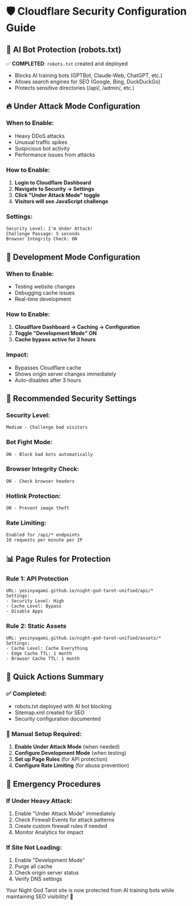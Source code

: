 # 🛡️ Cloudflare Security Configuration Guide

## 🤖 AI Bot Protection (robots.txt)
✅ **COMPLETED**: `robots.txt` created and deployed
- Blocks AI training bots (GPTBot, Claude-Web, ChatGPT, etc.)
- Allows search engines for SEO (Google, Bing, DuckDuckGo)
- Protects sensitive directories (/api/, /admin/, etc.)

## 🔥 Under Attack Mode Configuration

### When to Enable:
- Heavy DDoS attacks
- Unusual traffic spikes
- Suspicious bot activity
- Performance issues from attacks

### How to Enable:
1. **Login to Cloudflare Dashboard**
2. **Navigate to Security → Settings**
3. **Click "Under Attack Mode" toggle**
4. **Visitors will see JavaScript challenge**

### Settings:
```
Security Level: I'm Under Attack!
Challenge Passage: 5 seconds
Browser Integrity Check: ON
```

## 🚀 Development Mode Configuration

### When to Enable:
- Testing website changes
- Debugging cache issues
- Real-time development

### How to Enable:
1. **Cloudflare Dashboard → Caching → Configuration**
2. **Toggle "Development Mode" ON**
3. **Cache bypass active for 3 hours**

### Impact:
- Bypasses Cloudflare cache
- Shows origin server changes immediately
- Auto-disables after 3 hours

## 🔧 Recommended Security Settings

### Security Level:
```
Medium - Challenge bad visitors
```

### Bot Fight Mode:
```
ON - Block bad bots automatically
```

### Browser Integrity Check:
```
ON - Check browser headers
```

### Hotlink Protection:
```
ON - Prevent image theft
```

### Rate Limiting:
```
Enabled for /api/* endpoints
10 requests per minute per IP
```

## 📊 Page Rules for Protection

### Rule 1: API Protection
```
URL: yesinyagami.github.io/night-god-tarot-unified/api/*
Settings:
- Security Level: High
- Cache Level: Bypass
- Disable Apps
```

### Rule 2: Static Assets
```
URL: yesinyagami.github.io/night-god-tarot-unified/assets/*
Settings:
- Cache Level: Cache Everything
- Edge Cache TTL: 1 month
- Browser Cache TTL: 1 month
```

## 🎯 Quick Actions Summary

### ✅ Completed:
- robots.txt deployed with AI bot blocking
- Sitemap.xml created for SEO
- Security configuration documented

### 🔧 Manual Setup Required:
1. **Enable Under Attack Mode** (when needed)
2. **Configure Development Mode** (when testing)
3. **Set up Page Rules** (for API protection)
4. **Configure Rate Limiting** (for abuse prevention)

## 🚨 Emergency Procedures

### If Under Heavy Attack:
1. Enable "Under Attack Mode" immediately
2. Check Firewall Events for attack patterns
3. Create custom firewall rules if needed
4. Monitor Analytics for impact

### If Site Not Loading:
1. Enable "Development Mode"
2. Purge all cache
3. Check origin server status
4. Verify DNS settings

Your Night God Tarot site is now protected from AI training bots while maintaining SEO visibility! 🌟